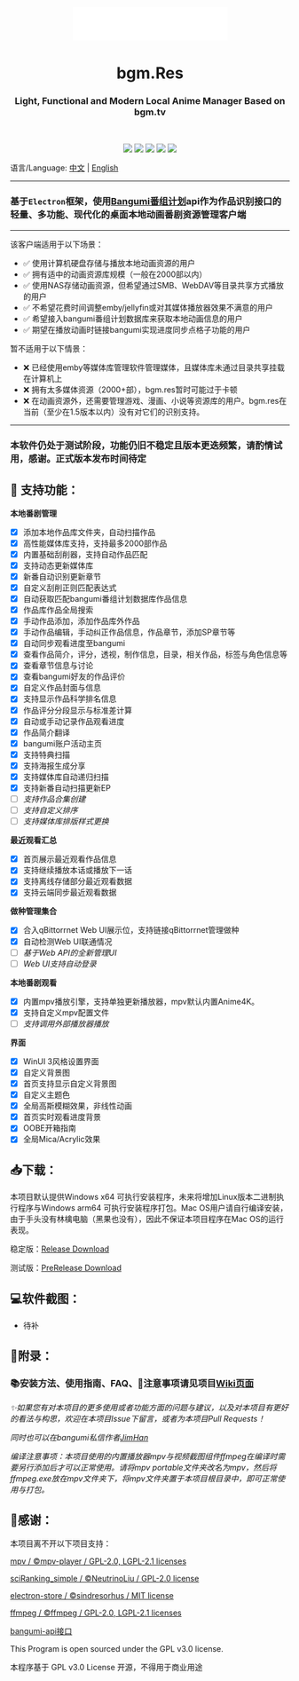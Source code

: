 <p align="center">
<img src="./assets/icons/bgm.res.png" width="279" height="60"></p>
<h1 align="center"> bgm.Res </h1>
<h3 align="center"> Light, Functional and Modern Local Anime Manager Based on bgm.tv</h3>
<br/>
<p align="center">
<img src="https://img.shields.io/badge/build-passing-green.svg?style=flat-square">
<img src="https://img.shields.io/github/package-json/v/JimHans/bgm.res?color=pink&style=flat-square">
<img src="https://img.shields.io/github/downloads/JimHans/bgm.res/total?color=orange&style=flat-square">
<img src="https://img.shields.io/badge/Electron-20.3.8-blue.svg?style=flat-square">
<img src="https://img.shields.io/badge/License-GPL v3.0-purple.svg?style=flat-square">
</p>

语言/Language:
[中文](https://github.com/JimHans/bgm.res/blob/master/README.md) | [English](https://github.com/JimHans/bgm.res/blob/master/README_EN.md)

---

### 基于`Electron`框架，使用[Bangumi番组计划](https://bgm.tv/)api作为作品识别接口的轻量、多功能、现代化的桌面本地动画番剧资源管理客户端
---
该客户端适用于以下场景：
- ✅ 使用计算机硬盘存储与播放本地动画资源的用户
- ✅ 拥有适中的动画资源库规模（一般在2000部以内）
- ✅ 使用NAS存储动画资源，但希望通过SMB、WebDAV等目录共享方式播放的用户
- ✅ 不希望花费时间调整emby/jellyfin或对其媒体播放器效果不满意的用户
- ✅ 希望接入bangumi番组计划数据库来获取本地动画信息的用户
- ✅ 期望在播放动画时链接bangumi实现进度同步点格子功能的用户

暂不适用于以下情景：
- ❌ 已经使用emby等媒体库管理软件管理媒体，且媒体库未通过目录共享挂载在计算机上
- ❌ 拥有太多媒体资源（2000+部），bgm.res暂时可能过于卡顿
- ❌ 在动画资源外，还需要管理游戏、漫画、小说等资源库的用户。bgm.res在当前（至少在1.5版本以内）没有对它们的识别支持。
- ---
### 本软件仍处于测试阶段，功能仍旧不稳定且版本更迭频繁，请酌情试用，感谢。正式版本发布时间待定

## 🎰 支持功能：
**本地番剧管理**
- [x] 添加本地作品库文件夹，自动扫描作品
- [x] 高性能媒体库支持，支持最多2000部作品
- [x] 内置基础刮削器，支持自动作品匹配
- [x] 支持动态更新媒体库
- [x] 新番自动识别更新章节
- [x] 自定义刮削正则匹配表达式
- [x] 自动获取匹配bangumi番组计划数据库作品信息
- [x] 作品库作品全局搜索
- [x] 手动作品添加，添加作品库外作品
- [x] 手动作品编辑，手动纠正作品信息，作品章节，添加SP章节等
- [x] 自动同步观看进度至bangumi
- [x] 查看作品简介，评分，透视，制作信息，目录，相关作品，标签与角色信息等
- [x] 查看章节信息与讨论
- [x] 查看bangumi好友的作品评价
- [x] 自定义作品封面与信息
- [x] 支持显示作品科学排名信息
- [x] 作品评分分段显示与标准差计算
- [x] 自动或手动记录作品观看进度
- [x] 作品简介翻译
- [x] bangumi账户活动主页
- [x] 支持特典扫描
- [x] 支持海报生成分享
- [x] 支持媒体库自动递归扫描
- [x] 支持新番自动扫描更新EP
- [ ] *支持作品合集创建*
- [ ] *支持自定义排序*
- [ ] *支持媒体库排版样式更换*

**最近观看汇总**
- [x] 首页展示最近观看作品信息
- [x] 支持继续播放本话或播放下一话
- [x] 支持离线存储部分最近观看数据
- [x] 支持云端同步最近观看数据

**做种管理集合**
- [x] 合入qBittorrnet Web UI展示位，支持链接qBittorrnet管理做种
- [x] 自动检测Web UI联通情况
- [ ] *基于Web API的全新管理UI*
- [ ] *Web UI支持自动登录*

**本地番剧观看**
- [x] 内置mpv播放引擎，支持单独更新播放器，mpv默认内置Anime4K。
- [x] 支持自定义mpv配置文件
- [ ] *支持调用外部播放器播放*

**界面**
- [x] WinUI 3风格设置界面
- [x] 自定义背景图
- [x] 首页支持显示自定义背景图
- [x] 自定义主题色
- [x] 全局高斯模糊效果，非线性动画
- [x] 首页实时观看进度背景
- [x] OOBE开箱指南
- [x] 全局Mica/Acrylic效果

## 📥下载：
本项目默认提供Windows x64 可执行安装程序，未来将增加Linux版本二进制执行程序与Windows arm64 可执行安装程序打包。Mac OS用户请自行编译安装，由于手头没有林檎电脑（黑果也没有），因此不保证本项目程序在Mac OS的运行表现。

稳定版：[Release Download](https://github.com/JimHans/bgm.res/releases/latest)

测试版：[PreRelease Download](https://github.com/JimHans/bgm.res/releases)

## 💻软件截图：
- 待补


## 📝附录：

### 📚安装方法、使用指南、FAQ、📌注意事项请见项目[Wiki页面](https://github.com/JimHans/bgm.res/wiki)

*✨如果您有对本项目的更多使用或者功能方面的问题与建议，以及对本项目有更好的看法与构思，欢迎在本项目Issue下留言，或者为本项目Pull Requests！*

*同时也可以在bangumi私信作者[JimHan](https://bgm.tv/user/jimhan)*

*编译注意事项：本项目使用的内置播放器mpv与视频截图组件ffmpeg在编译时需要另行添加后才可以正常使用。请将mpv portable文件夹改名为mpv，然后将ffmpeg.exe放在mpv文件夹下，将mpv文件夹置于本项目根目录中，即可正常使用与打包。*

## 🧡感谢：

本项目离不开以下项目支持：

[mpv / ©mpv-player / GPL-2.0, LGPL-2.1 licenses][1]  

[sciRanking_simple / ©NeutrinoLiu / GPL-2.0 license][2]

[electron-store  / ©sindresorhus / MIT license ][4]  

[ffmpeg  / ©ffmpeg / GPL-2.0, LGPL-2.1 licenses ][5]  

[bangumi-api接口][3]  

This Program is open sourced under the GPL v3.0 license.

本程序基于 GPL v3.0 License 开源，不得用于商业用途

[1]: https://github.com/mpv-player/mpv
[2]: https://github.com/NeutrinoLiu/sciRanking_simple/
[3]: https://github.com/bangumi/api
[4]: https://github.com/sindresorhus/electron-store
[5]: https://github.com/FFmpeg/FFmpeg